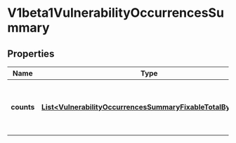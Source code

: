 
# V1beta1VulnerabilityOccurrencesSummary

## Properties
Name | Type | Description | Notes
------------ | ------------- | ------------- | -------------
**counts** | [**List&lt;VulnerabilityOccurrencesSummaryFixableTotalByDigest&gt;**](VulnerabilityOccurrencesSummaryFixableTotalByDigest.md) | A listing by resource of the number of fixable and total vulnerabilities. |  [optional]



